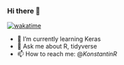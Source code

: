 ### Hi there 👋

[![wakatime](https://wakatime.com/badge/user/3ce12d46-5e34-466d-8eed-a7b1e0e22f63.svg)](https://wakatime.com/@3ce12d46-5e34-466d-8eed-a7b1e0e22f63)

- 🌱 I’m currently learning Keras
- 💬 Ask me about R, tidyverse
- 📫 How to reach me: @_KonstantinR_
